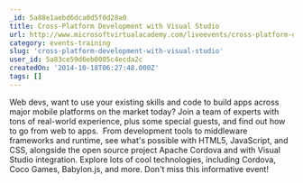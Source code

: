 ```yaml
---
_id: 5a88e1aebd6dca0d5f0d28a0
title: Cross-Platform Development with Visual Studio
url: http://www.microsoftvirtualacademy.com/liveevents/cross-platform-development-with-visual-studio
category: events-training
slug: 'cross-platform-development-with-visual-studio'
user_id: 5a83ce59d6eb0005c4ecda2c
createdOn: '2014-10-18T06:27:48.000Z'
tags: []
---
```


Web devs, want to use your existing skills and code to build apps across major mobile platforms on the market today? Join a team of experts with tons of real-world experience, plus some special guests, and find out how to go from web to apps.  From development tools to middleware frameworks and runtime, see what's possible with HTML5, JavaScript, and CSS, alongside the open source project Apache Cordova and with Visual Studio integration. Explore lots of cool technologies, including Cordova, Coco Games, Babylon.js, and more. Don't miss this informative event!
